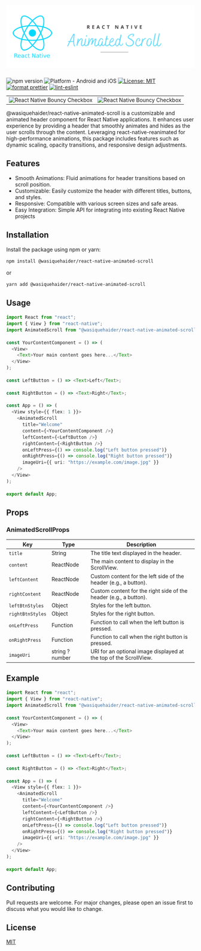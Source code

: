 <h1><img src="https://github.com/wasiquehaider/react-native-animated-scroll/blob/main/logo.png" alt="animated image loader"></h1>

![npm version](https://img.shields.io/badge/npm-1.0.6-brightgreen)
![Platform - Android and iOS](https://img.shields.io/badge/Platform-Android_%7C_IOS-blue)
[![License: MIT](https://img.shields.io/badge/Licence-MIT-lightGreen)](https://opensource.org/licenses/MIT)
[![format prettier](https://img.shields.io/badge/Format-Prettier-fc0fc0)](https://prettier.io)
[![lint-eslint](https://img.shields.io/badge/lint-eslint-4b32c3)](https://eslint.org/)

<table>
  <tr>
    <td align="center">
      <img alt="React Native Bouncy Checkbox"
        src="https://github.com/wasiquehaider/react-native-animated-scroll/blob/main/demo-ios.gif" />
    </td>
    <td align="center">
      <img alt="React Native Bouncy Checkbox"
        src="https://github.com/wasiquehaider/react-native-animated-scroll/blob/main/demo-android.gif" />
    </td>
   </tr>
</table>

@wasiquehaider/react-native-animated-scroll is a customizable and animated header component for React Native applications. It enhances user experience by providing a header that smoothly animates and hides as the user scrolls through the content. Leveraging react-native-reanimated for high-performance animations, this package includes features such as dynamic scaling, opacity transitions, and responsive design adjustments.

## Features

- Smooth Animations: Fluid animations for header transitions based on scroll position.
- Customizable: Easily customize the header with different titles, buttons, and styles.
- Responsive: Compatible with various screen sizes and safe areas.
- Easy Integration: Simple API for integrating into existing React Native projects

## Installation

Install the package using npm or yarn:

```bash
npm install @wasiquehaider/react-native-animated-scroll
```

or

```bash
yarn add @wasiquehaider/react-native-animated-scroll
```

## Usage

```typescript
import React from "react";
import { View } from "react-native";
import AnimatedScroll from "@wasiquehaider/react-native-animated-scroll/index";

const YourContentComponent = () => (
  <View>
    <Text>Your main content goes here...</Text>
  </View>
);

const LeftButton = () => <Text>Left</Text>;

const RightButton = () => <Text>Right</Text>;

const App = () => (
  <View style={{ flex: 1 }}>
    <AnimatedScroll
      title="Welcome"
      content={<YourContentComponent />}
      leftContent={<LeftButton />}
      rightContent={<RightButton />}
      onLeftPress={() => console.log("Left button pressed")}
      onRightPress={() => console.log("Right button pressed")}
      imageUri={{ uri: "https://example.com/image.jpg" }}
    />
  </View>
);

export default App;
```

## Props

### AnimatedScrollProps

| Key              | Type            | Description                                                       |
| ---------------- | --------------- | ----------------------------------------------------------------- |
| `title`          | String          | The title text displayed in the header.                           |
| `content`        | ReactNode       | The main content to display in the ScrollView.                    |
| `leftContent`    | ReactNode       | Custom content for the left side of the header (e.g., a button).  |
| `rightContent`   | ReactNode       | Custom content for the right side of the header (e.g., a button). |
| `leftBtnStyles`  | Object          | Styles for the left button.                                       |
| `rightBtnStyles` | Object          | Styles for the right button.                                      |
| `onLeftPress`    | Function        | Function to call when the left button is pressed.                 |
| `onRightPress`   | Function        | Function to call when the right button is pressed.                |
| `imageUri`       | string ? number | URI for an optional image displayed at the top of the ScrollView. |

## Example

```typescript
import React from "react";
import { View } from "react-native";
import AnimatedScroll from "@wasiquehaider/react-native-animated-scroll/index";

const YourContentComponent = () => (
  <View>
    <Text>Your main content goes here...</Text>
  </View>
);

const LeftButton = () => <Text>Left</Text>;

const RightButton = () => <Text>Right</Text>;

const App = () => (
  <View style={{ flex: 1 }}>
    <AnimatedScroll
      title="Welcome"
      content={<YourContentComponent />}
      leftContent={<LeftButton />}
      rightContent={<RightButton />}
      onLeftPress={() => console.log("Left button pressed")}
      onRightPress={() => console.log("Right button pressed")}
      imageUri={{ uri: "https://example.com/image.jpg" }}
    />
  </View>
);

export default App;
```

## Contributing

Pull requests are welcome. For major changes, please open an issue first
to discuss what you would like to change.

## License

[MIT](https://choosealicense.com/licenses/mit/)
